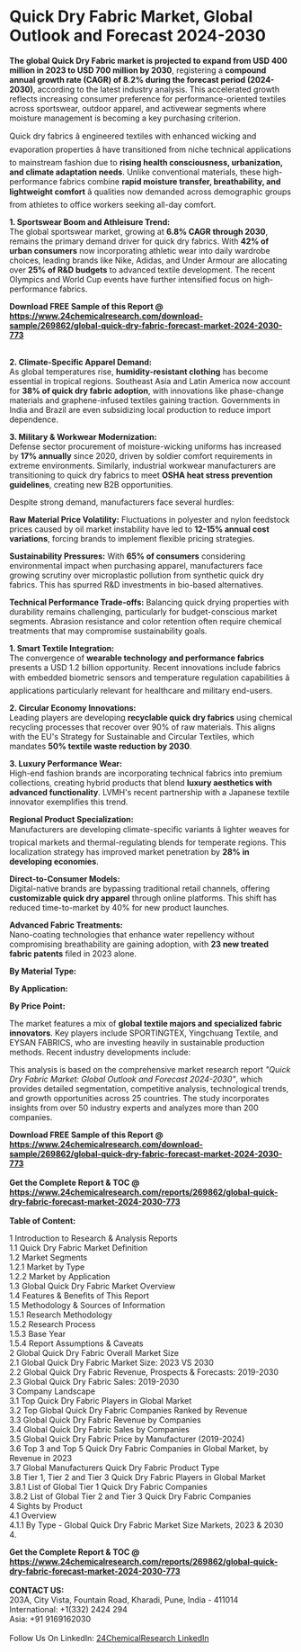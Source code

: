 <h1>Quick Dry Fabric Market, Global Outlook and Forecast 2024-2030</h1><p><strong>The global Quick Dry Fabric market is projected to expand from USD 400 million in 2023 to USD 700 million by 2030</strong>, registering a <strong>compound annual growth rate (CAGR) of 8.2% during the forecast period (2024-2030)</strong>, according to the latest industry analysis. This accelerated growth reflects increasing consumer preference for performance-oriented textiles across sportswear, outdoor apparel, and activewear segments where moisture management is becoming a key purchasing criterion.</p><p>Quick dry fabrics â engineered textiles with enhanced wicking and evaporation properties â have transitioned from niche technical applications to mainstream fashion due to <strong>rising health consciousness, urbanization, and climate adaptation needs</strong>. Unlike conventional materials, these high-performance fabrics combine <strong>rapid moisture transfer, breathability, and lightweight comfort</strong> â qualities now demanded across demographic groups from athletes to office workers seeking all-day comfort.</p><p><strong>1. Sportswear Boom and Athleisure Trend:</strong><br>
The global sportswear market, growing at <strong>6.8% CAGR through 2030</strong>, remains the primary demand driver for quick dry fabrics. With <strong>42% of urban consumers</strong> now incorporating athletic wear into daily wardrobe choices, leading brands like Nike, Adidas, and Under Armour are allocating over <strong>25% of R&amp;D budgets</strong> to advanced textile development. The recent Olympics and World Cup events have further intensified focus on high-performance fabrics.</p><div><b>Download FREE Sample of this Report @ 
            <a href="https://www.24chemicalresearch.com/download-sample/269862/global-quick-dry-fabric-forecast-market-2024-2030-773">
            https://www.24chemicalresearch.com/download-sample/269862/global-quick-dry-fabric-forecast-market-2024-2030-773</a></b></div><br><p><strong>2. Climate-Specific Apparel Demand:</strong><br>
As global temperatures rise, <strong>humidity-resistant clothing</strong> has become essential in tropical regions. Southeast Asia and Latin America now account for <strong>38% of quick dry fabric adoption</strong>, with innovations like phase-change materials and graphene-infused textiles gaining traction. Governments in India and Brazil are even subsidizing local production to reduce import dependence.</p><p><strong>3. Military &amp; Workwear Modernization:</strong><br>
Defense sector procurement of moisture-wicking uniforms has increased by <strong>17% annually</strong> since 2020, driven by soldier comfort requirements in extreme environments. Similarly, industrial workwear manufacturers are transitioning to quick dry fabrics to meet <strong>OSHA heat stress prevention guidelines</strong>, creating new B2B opportunities.</p><p>Despite strong demand, manufacturers face several hurdles:</p><p><strong>Raw Material Price Volatility:</strong> Fluctuations in polyester and nylon feedstock prices caused by oil market instability have led to <strong>12-15% annual cost variations</strong>, forcing brands to implement flexible pricing strategies.</p><p><strong>Sustainability Pressures:</strong> With <strong>65% of consumers</strong> considering environmental impact when purchasing apparel, manufacturers face growing scrutiny over microplastic pollution from synthetic quick dry fabrics. This has spurred R&amp;D investments in bio-based alternatives.</p><p><strong>Technical Performance Trade-offs:</strong> Balancing quick drying properties with durability remains challenging, particularly for budget-conscious market segments. Abrasion resistance and color retention often require chemical treatments that may compromise sustainability goals.</p><p><strong>1. Smart Textile Integration:</strong><br>
The convergence of <strong>wearable technology and performance fabrics</strong> presents a USD 1.2 billion opportunity. Recent innovations include fabrics with embedded biometric sensors and temperature regulation capabilities â applications particularly relevant for healthcare and military end-users.</p><p><strong>2. Circular Economy Innovations:</strong><br>
Leading players are developing <strong>recyclable quick dry fabrics</strong> using chemical recycling processes that recover over 90% of raw materials. This aligns with the EU's Strategy for Sustainable and Circular Textiles, which mandates <strong>50% textile waste reduction by 2030</strong>.</p><p><strong>3. Luxury Performance Wear:</strong><br>
High-end fashion brands are incorporating technical fabrics into premium collections, creating hybrid products that blend <strong>luxury aesthetics with advanced functionality</strong>. LVMH's recent partnership with a Japanese textile innovator exemplifies this trend.</p><p><strong>Regional Product Specialization:</strong><br>
	Manufacturers are developing climate-specific variants â lighter weaves for tropical markets and thermal-regulating blends for temperate regions. This localization strategy has improved market penetration by <strong>28% in developing economies</strong>.</p><p><strong>Direct-to-Consumer Models:</strong><br>
	Digital-native brands are bypassing traditional retail channels, offering <strong>customizable quick dry apparel</strong> through online platforms. This shift has reduced time-to-market by 40% for new product launches.</p><p><strong>Advanced Fabric Treatments:</strong><br>
	Nano-coating technologies that enhance water repellency without compromising breathability are gaining adoption, with <strong>23 new treated fabric patents</strong> filed in 2023 alone.</p><p><strong>By Material Type:</strong></p><p><strong>By Application:</strong></p><p><strong>By Price Point:</strong></p><p>The market features a mix of <strong>global textile majors and specialized fabric innovators</strong>. Key players include SPORTINGTEX, Yingchuang Textile, and EYSAN FABRICS, who are investing heavily in sustainable production methods. Recent industry developments include:</p><p>This analysis is based on the comprehensive market research report <em>"Quick Dry Fabric Market: Global Outlook and Forecast 2024-2030"</em>, which provides detailed segmentation, competitive analysis, technological trends, and growth opportunities across 25 countries. The study incorporates insights from over 50 industry experts and analyzes more than 200 companies.</p><div><b>Download FREE Sample of this Report @ 
            <a href="https://www.24chemicalresearch.com/download-sample/269862/global-quick-dry-fabric-forecast-market-2024-2030-773">
            https://www.24chemicalresearch.com/download-sample/269862/global-quick-dry-fabric-forecast-market-2024-2030-773</a></b></div><br><div><b>Get the Complete Report & TOC @ 
            <a href="https://www.24chemicalresearch.com/reports/269862/global-quick-dry-fabric-forecast-market-2024-2030-773">
            https://www.24chemicalresearch.com/reports/269862/global-quick-dry-fabric-forecast-market-2024-2030-773</a></b></div><br>
            <b>Table of Content:</b><p>1 Introduction to Research & Analysis Reports<br />
    1.1 Quick Dry Fabric Market Definition<br />
    1.2 Market Segments<br />
        1.2.1 Market by Type<br />
        1.2.2 Market by Application<br />
    1.3 Global Quick Dry Fabric Market Overview<br />
    1.4 Features & Benefits of This Report<br />
    1.5 Methodology & Sources of Information<br />
        1.5.1 Research Methodology<br />
        1.5.2 Research Process<br />
        1.5.3 Base Year<br />
        1.5.4 Report Assumptions & Caveats<br />
2 Global Quick Dry Fabric Overall Market Size<br />
    2.1 Global Quick Dry Fabric Market Size: 2023 VS 2030<br />
    2.2 Global Quick Dry Fabric Revenue, Prospects & Forecasts: 2019-2030<br />
    2.3 Global Quick Dry Fabric Sales: 2019-2030<br />
3 Company Landscape<br />
    3.1 Top Quick Dry Fabric Players in Global Market<br />
    3.2 Top Global Quick Dry Fabric Companies Ranked by Revenue<br />
    3.3 Global Quick Dry Fabric Revenue by Companies<br />
    3.4 Global Quick Dry Fabric Sales by Companies<br />
    3.5 Global Quick Dry Fabric Price by Manufacturer (2019-2024)<br />
    3.6 Top 3 and Top 5 Quick Dry Fabric Companies in Global Market, by Revenue in 2023<br />
    3.7 Global Manufacturers Quick Dry Fabric Product Type<br />
    3.8 Tier 1, Tier 2 and Tier 3 Quick Dry Fabric Players in Global Market<br />
        3.8.1 List of Global Tier 1 Quick Dry Fabric Companies<br />
        3.8.2 List of Global Tier 2 and Tier 3 Quick Dry Fabric Companies<br />
4 Sights by Product<br />
    4.1 Overview<br />
        4.1.1 By Type - Global Quick Dry Fabric Market Size Markets, 2023 & 2030<br />
        4.</p><div><b>Get the Complete Report & TOC @ 
            <a href="https://www.24chemicalresearch.com/reports/269862/global-quick-dry-fabric-forecast-market-2024-2030-773">
            https://www.24chemicalresearch.com/reports/269862/global-quick-dry-fabric-forecast-market-2024-2030-773</a></b></div><br><b>CONTACT US:</b><br>
            203A, City Vista, Fountain Road, Kharadi, Pune, India - 411014<br>
            International: +1(332) 2424 294<br>
            Asia: +91 9169162030 <br><br>
            Follow Us On LinkedIn: <a href="https://www.linkedin.com/company/24chemicalresearch/">24ChemicalResearch LinkedIn</a>